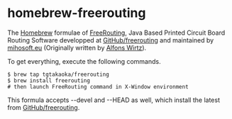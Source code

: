 homebrew-freerouting
======================

The [Homebrew][] formulae of [FreeRouting][], Java Based Printed
Circuit Board Routing Software developped at [GitHub/freerouting] and
maintained by [mihosoft.eu] (Originally written by [Alfons Wirtz][]).

To get everything, execute the following commands.

    $ brew tap tgtakaoka/freerouting
    $ brew install freerouting
    # then launch FreeRouting command in X-Window environment

This formula accepts --devel and --HEAD as well, which install the
latest from [GitHub/freerouting].

[Homebrew]: https://brew.sh/
[FreeRouting]: https://freerouting.org/
[GitHub/freerouting]: https://github.com/freerouting/
[mihosoft.eu]: https://freerouting.mihosoft.eu/
[Alfons Wirtz]: http://freerouting.net/
